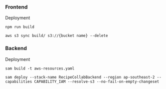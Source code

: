 ### Frontend

Deployment

```
npm run build
```
```
aws s3 sync build/ s3://{bucket name} --delete 
```

### Backend

Deployment

```
sam build -t aws-resources.yaml
```
```
sam deploy --stack-name RecipeCollabBackend --region ap-southeast-2 --capabilities CAPABILITY_IAM --resolve-s3 --no-fail-on-empty-changeset
```